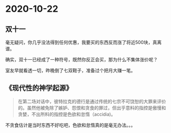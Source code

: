 # 2020-10-22

## 双十一

毫无疑问，你几乎没法得到任何优惠，我要买的东西反而涨了将近500块，真离谱。

确实，双十一已经成了一种符号，既然你反正会买，那为什么不集体涨价呢？

室友早就看透一切，昨晚倒了七双鞋子，准备过个把月大赚一笔。

## 《现代性的神学起源》

> 在第二场对话中，彼特拉克的德行是通过传统的七宗不可饶恕的大罪来评价的。虽然他被免除了嫉妒、怨恨和贪食的罪过，但出乎意料的指控是傲慢和贪婪，不出所料的指控是色欲和怠惰（accidia)。



不贪食估计是当时东西不好吃吧，色欲和怠惰真的是毫无办法。。。




